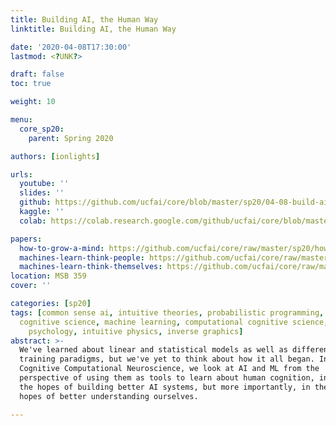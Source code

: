 ```yaml
---
title: Building AI, the Human Way
linktitle: Building AI, the Human Way

date: '2020-04-08T17:30:00'
lastmod: <?UNK?>

draft: false
toc: true

weight: 10

menu:
  core_sp20:
    parent: Spring 2020

authors: [ionlights]

urls:
  youtube: ''
  slides: ''
  github: https://github.com/ucfai/core/blob/master/sp20/04-08-build-ai-the-human-way/build-ai-the-human-way.ipynb
  kaggle: ''
  colab: https://colab.research.google.com/github/ucfai/core/blob/master/sp20/04-08-build-ai-the-human-way/build-ai-the-human-way.ipynb

papers:
  how-to-grow-a-mind: https://github.com/ucfai/core/raw/master/sp20/how-to-grow-a-mind.pdf
  machines-learn-think-people: https://github.com/ucfai/core/raw/master/sp20/machines-learn-think-people.pdf
  machines-learn-think-themselves: https://github.com/ucfai/core/raw/master/sp20/machines-learn-think-themselves.pdf
location: MSB 359
cover: ''

categories: [sp20]
tags: [common sense ai, intuitive theories, probabilistic programming, program induction,
  cognitive science, machine learning, computational cognitive science, intuitive
    psychology, intuitive physics, inverse graphics]
abstract: >-
  We've learned about linear and statistical models as well as different
  training paradigms, but we've yet to think about how it all began. In
  Cognitive Computational Neuroscience, we look at AI and ML from the
  perspective of using them as tools to learn about human cognition, in
  the hopes of building better AI systems, but more importantly, in the
  hopes of better understanding ourselves.

---
```


<!-- TODO Add Meeting Notes/Contents here -->
<!-- NOTE Refer the Documentation if you're unsure how to format/add to this. -->

